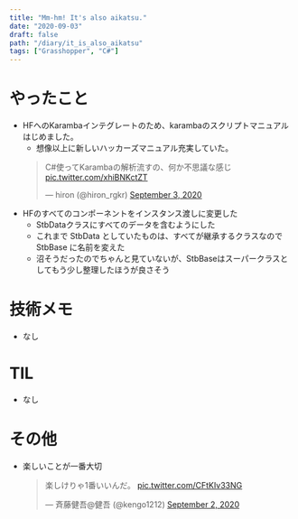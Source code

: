 ```yaml
---
title: "Mm-hm! It's also aikatsu."
date: "2020-09-03"
draft: false
path: "/diary/it_is_also_aikatsu"
tags: ["Grasshopper", "C#"]
---
```


# やったこと

+ HFへのKarambaインテグレートのため、karambaのスクリプトマニュアルはじめました。
  + 想像以上に新しいハッカーズマニュアル充実していた。
  <blockquote class="twitter-tweet"><p lang="ja" dir="ltr">C#使ってKarambaの解析流すの、何か不思議な感じ <a href="https://t.co/xhiBNKctZT">pic.twitter.com/xhiBNKctZT</a></p>&mdash; hiron (@hiron_rgkr) <a href="https://twitter.com/hiron_rgkr/status/1301514856437297153?ref_src=twsrc%5Etfw">September 3, 2020</a></blockquote> <script async src="https://platform.twitter.com/widgets.js" charset="utf-8"></script>
+ HFのすべてのコンポーネントをインスタンス渡しに変更した
  + StbDataクラスにすべてのデータを含むようにした
  + これまで StbData としていたものは、すべてが継承するクラスなので StbBase に名前を変えた
  + 沼そうだったのでちゃんと見ていないが、StbBaseはスーパークラスとしてもう少し整理したほうが良さそう

# 技術メモ

+ なし

# TIL

+ なし

# その他

+ 楽しいことが一番大切
  <blockquote class="twitter-tweet"><p lang="ja" dir="ltr">楽しけりゃ1番いいんだ。 <a href="https://t.co/CFtKIv33NG">pic.twitter.com/CFtKIv33NG</a></p>&mdash; 斉藤健吾@健吾 (@kengo1212) <a href="https://twitter.com/kengo1212/status/1301159623785816064?ref_src=twsrc%5Etfw">September 2, 2020</a></blockquote> <script async src="https://platform.twitter.com/widgets.js" charset="utf-8"></script>
